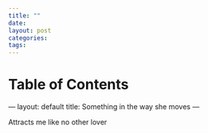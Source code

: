 ```yaml
---
title: ""
date: 
layout: post
categories: 
tags: 
---
```


# Table of Contents


<div class="HTML">
&#x2014;
layout: default
title: Something in the way she moves
&#x2014;

</div>

Attracts me like no other lover
